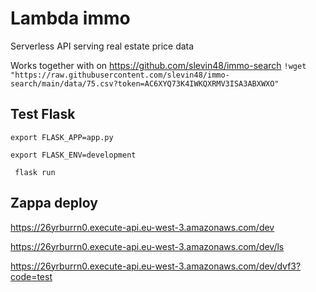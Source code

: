 # Lambda immo

Serverless API serving real estate price data

Works together with on https://github.com/slevin48/immo-search
`
!wget "https://raw.githubusercontent.com/slevin48/immo-search/main/data/75.csv?token=AC6XYQ73K4IWKQXRMV3ISA3ABXWXO"
`
## Test Flask

`export FLASK_APP=app.py` 

`export FLASK_ENV=development`

` flask run` 
 
## Zappa deploy

https://26yrburrn0.execute-api.eu-west-3.amazonaws.com/dev

https://26yrburrn0.execute-api.eu-west-3.amazonaws.com/dev/ls

https://26yrburrn0.execute-api.eu-west-3.amazonaws.com/dev/dvf3?code=test


